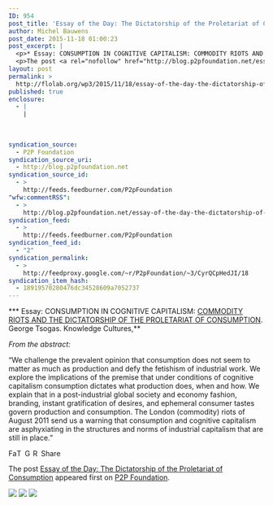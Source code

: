 ```yaml
---
ID: 954
post_title: 'Essay of the Day: The Dictatorship of the Proletariat of Consumption'
author: Michel Bauwens
post_date: 2015-11-18 01:00:23
post_excerpt: |
  <p>* Essay: CONSUMPTION IN COGNITIVE CAPITALISM: COMMODITY RIOTS AND THE DICTATORSHIP OF THE PROLETARIAT OF CONSUMPTION. George Tsogas. Knowledge Cultures, From the abstract: &ldquo;We challenge the prevalent opinion that consumption does not seem to matter as much as production and defy the fetishism of industrial work. We explore the implications of the premise that under [&hellip;]</p>
  <p>The post <a rel="nofollow" href="http://blog.p2pfoundation.net/essay-of-the-day-the-dictatorship-of-the-proletariat-of-consumption/2015/11/18">Essay of the Day: The Dictatorship of the Proletariat of Consumption</a> appeared first on <a rel="nofollow" href="http://blog.p2pfoundation.net/">P2P Foundation</a>.</p>
layout: post
permalink: >
  http://flolab.org/wp3/2015/11/18/essay-of-the-day-the-dictatorship-of-the-proletariat-of-consumption/
published: true
enclosure:
  - |
    |
        
        
        
syndication_source:
  - P2P Foundation
syndication_source_uri:
  - http://blog.p2pfoundation.net
syndication_source_id:
  - >
    http://feeds.feedburner.com/P2pFoundation
"wfw:commentRSS":
  - >
    http://blog.p2pfoundation.net/essay-of-the-day-the-dictatorship-of-the-proletariat-of-consumption/2015/11/18/feed
syndication_feed:
  - >
    http://feeds.feedburner.com/P2pFoundation
syndication_feed_id:
  - "2"
syndication_permalink:
  - >
    http://feedproxy.google.com/~r/P2pFoundation/~3/CyrQCpHedJI/18
syndication_item_hash:
  - 18919570280476dc34528609a7052737
---
```

*** Essay: CONSUMPTION IN COGNITIVE CAPITALISM: [COMMODITY RIOTS AND THE DICTATORSHIP OF THE PROLETARIAT OF CONSUMPTION][1]. George Tsogas. Knowledge Cultures,**

*From the abstract:*

“We challenge the prevalent opinion that consumption does not seem to matter as much as production and defy the fetishism of industrial work. We explore the implications of the premise that under conditions of cognitive capitalism consumption dictates what production does, when and how. We explain that in a post-industrial global society and economy fashion, branding, instant gratification of desires, and ephemeral consumer tastes govern production and consumption. The London (commodity) riots of August 2011 send us a warning that consumption and cognitive capitalism are asphyxiating in the structures and norms of industrial capitalism that are still in place.”

<a class="a2a_button_facebook" href="http://www.addtoany.com/add_to/facebook?linkurl=http%3A%2F%2Fblog.p2pfoundation.net%2Fessay-of-the-day-the-dictatorship-of-the-proletariat-of-consumption%2F2015%2F11%2F18&linkname=Essay%20of%20the%20Day%3A%20The%20Dictatorship%20of%20the%20Proletariat%20of%20Consumption" title="Facebook" rel="nofollow"><img src="http://blog.p2pfoundation.net/wp-content/plugins/add-to-any/icons/facebook.png" width="16" height="16" alt="Facebook" /></a><a class="a2a_button_twitter" href="http://www.addtoany.com/add_to/twitter?linkurl=http%3A%2F%2Fblog.p2pfoundation.net%2Fessay-of-the-day-the-dictatorship-of-the-proletariat-of-consumption%2F2015%2F11%2F18&linkname=Essay%20of%20the%20Day%3A%20The%20Dictatorship%20of%20the%20Proletariat%20of%20Consumption" title="Twitter" rel="nofollow"><img src="http://blog.p2pfoundation.net/wp-content/plugins/add-to-any/icons/twitter.png" width="16" height="16" alt="Twitter" /></a><a class="a2a_button_google_plus" href="http://www.addtoany.com/add_to/google_plus?linkurl=http%3A%2F%2Fblog.p2pfoundation.net%2Fessay-of-the-day-the-dictatorship-of-the-proletariat-of-consumption%2F2015%2F11%2F18&linkname=Essay%20of%20the%20Day%3A%20The%20Dictatorship%20of%20the%20Proletariat%20of%20Consumption" title="Google+" rel="nofollow"><img src="http://blog.p2pfoundation.net/wp-content/plugins/add-to-any/icons/google_plus.png" width="16" height="16" alt="Google+" /></a><a class="a2a_button_reddit" href="http://www.addtoany.com/add_to/reddit?linkurl=http%3A%2F%2Fblog.p2pfoundation.net%2Fessay-of-the-day-the-dictatorship-of-the-proletariat-of-consumption%2F2015%2F11%2F18&linkname=Essay%20of%20the%20Day%3A%20The%20Dictatorship%20of%20the%20Proletariat%20of%20Consumption" title="Reddit" rel="nofollow"><img src="http://blog.p2pfoundation.net/wp-content/plugins/add-to-any/icons/reddit.png" width="16" height="16" alt="Reddit" /></a><a class="a2a_dd a2a_target addtoany_share_save" href="https://www.addtoany.com/share#url=http%3A%2F%2Fblog.p2pfoundation.net%2Fessay-of-the-day-the-dictatorship-of-the-proletariat-of-consumption%2F2015%2F11%2F18&title=Essay%20of%20the%20Day%3A%20The%20Dictatorship%20of%20the%20Proletariat%20of%20Consumption" id="wpa2a_2"><img src="http://blog.p2pfoundation.net/wp-content/plugins/add-to-any/share_save_120_16.png" width="120" height="16" alt="Share" /></a>

The post <a rel="nofollow" href="http://blog.p2pfoundation.net/essay-of-the-day-the-dictatorship-of-the-proletariat-of-consumption/2015/11/18">Essay of the Day: The Dictatorship of the Proletariat of Consumption</a> appeared first on <a rel="nofollow" href="http://blog.p2pfoundation.net/">P2P Foundation</a>.

<div class="feedflare">
  <a href="http://feeds.feedburner.com/~ff/P2pFoundation?a=CyrQCpHedJI:ul8-2IrnwkY:7Q72WNTAKBA"><img src="http://feeds.feedburner.com/~ff/P2pFoundation?d=7Q72WNTAKBA" border="0" /></img></a> <a href="http://feeds.feedburner.com/~ff/P2pFoundation?a=CyrQCpHedJI:ul8-2IrnwkY:D7DqB2pKExk"><img src="http://feeds.feedburner.com/~ff/P2pFoundation?i=CyrQCpHedJI:ul8-2IrnwkY:D7DqB2pKExk" border="0" /></img></a> <a href="http://feeds.feedburner.com/~ff/P2pFoundation?a=CyrQCpHedJI:ul8-2IrnwkY:2mJPEYqXBVI"><img src="http://feeds.feedburner.com/~ff/P2pFoundation?d=2mJPEYqXBVI" border="0" /></img></a>
</div>

<img src="http://feeds.feedburner.com/~r/P2pFoundation/~4/CyrQCpHedJI" height="1" width="1" alt="" />

 [1]: https://www.academia.edu/6840438/CONSUMPTION_IN_COGNITIVE_CAPITALISM_COMMODITY_RIOTS_AND_THE_DICTATORSHIP_OF_THE_PROLETARIAT_OF_CONSUMPTION